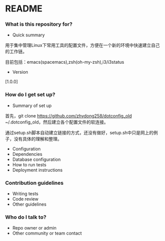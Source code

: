 # README #

### What is this repository for? ###

* Quick summary

用于集中管理Linux下常用工具的配置文件，方便在一个新的环境中快速建立自己的工作链。

目前包括：emacs(spacemacs),zsh(oh-my-zsh),i3/i3status

* Version

[1.0.0]

### How do I get set up? ###

* Summary of set up

首先，git clone https://github.com/zhydong258/dotconfig_old ~/.dotconfig_old，然后建立各个配置文件的软连接。

通过setup.sh脚本自动建立链接的方式，还没有做好，setup.sh中只是网上的例子，没有具体的理解和整理。

* Configuration
* Dependencies
* Database configuration
* How to run tests
* Deployment instructions

### Contribution guidelines ###

* Writing tests
* Code review
* Other guidelines

### Who do I talk to? ###

* Repo owner or admin
* Other community or team contact
